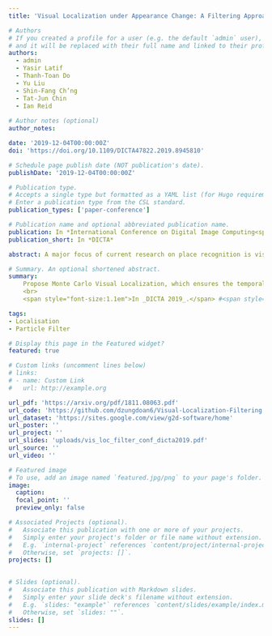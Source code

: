 ```yaml
---
title: 'Visual Localization under Appearance Change: A Filtering Approach'

# Authors
# If you created a profile for a user (e.g. the default `admin` user), write the username (folder name) here
# and it will be replaced with their full name and linked to their profile.
authors:
  - admin
  - Yasir Latif
  - Thanh-Toan Do
  - Yu Liu
  - Shin-Fang Ch’ng
  - Tat-Jun Chin
  - Ian Reid 
  
# Author notes (optional)
author_notes:

date: '2019-12-04T00:00:00Z'
doi: 'https://doi.org/10.1109/DICTA47822.2019.8945810'

# Schedule page publish date (NOT publication's date).
publishDate: '2019-12-04T00:00:00Z'

# Publication type.
# Accepts a single type but formatted as a YAML list (for Hugo requirements).
# Enter a publication type from the CSL standard.
publication_types: ['paper-conference']

# Publication name and optional abbreviated publication name.
publication: In *International Conference on Digital Image Computing<span>:</span> Techniques and Applications (DICTA 2019)*  # <span style="color:red">**(Best Paper Award)**</span>.
publication_short: In *DICTA*

abstract: A major focus of current research on place recognition is visual localization for autonomous driving. In this scenario, as cameras will be operating continuously, it is realistic to expect videos as an input to visual localization algorithms, as opposed to the single-image querying approach used in other visual localization works. In this paper, we show that exploiting temporal continuity in the testing sequence significantly improves visual localization - qualitatively and quantitatively. Although intuitive, this idea has not been fully explored in recent works. To this end, we propose two filtering approaches to exploit the temporal smoothness of image sequences<span>:</span> i) filtering on discrete domain with Hidden Markov Model, and ii) filtering on continuous domain with Monte Carlo-based visual localization. Our approaches rely on local features with an encoding technique to represent an image as a single vector. The experimental results on synthetic and real datasets show that our proposed methods achieve better results than state of the art (i.e., deep learning-based pose regression approaches) for the task on visual localization under significant appearance change. Our synthetic dataset and source code are made publicly available [here](https://sites.google.com/view/g2d-software/home) and [here](https://github.com/dzungdoan6/Visual-Localization-Filtering).

# Summary. An optional shortened abstract.
summary: 
    Propose Monte Carlo Visual Localization, which ensures the temporal consistency of localization inference.
    <br> 
    <span style="font-size:1.1em">In _DICTA 2019_.</span> #<span style="color:red;font-size:1.1em">**(Best Paper Award)**</span>.

tags: 
- Localisation
- Particle Filter

# Display this page in the Featured widget?
featured: true

# Custom links (uncomment lines below)
# links:
# - name: Custom Link
#   url: http://example.org

url_pdf: 'https://arxiv.org/pdf/1811.08063.pdf'
url_code: 'https://github.com/dzungdoan6/Visual-Localization-Filtering'
url_dataset: 'https://sites.google.com/view/g2d-software/home'
url_poster: ''
url_project: ''
url_slides: 'uploads/vis_loc_filter_conf_dicta2019.pdf'
url_source: ''
url_video: ''

# Featured image
# To use, add an image named `featured.jpg/png` to your page's folder.
image:
  caption: 
  focal_point: ''
  preview_only: false

# Associated Projects (optional).
#   Associate this publication with one or more of your projects.
#   Simply enter your project's folder or file name without extension.
#   E.g. `internal-project` references `content/project/internal-project/index.md`.
#   Otherwise, set `projects: []`.
projects: []
  

# Slides (optional).
#   Associate this publication with Markdown slides.
#   Simply enter your slide deck's filename without extension.
#   E.g. `slides: "example"` references `content/slides/example/index.md`.
#   Otherwise, set `slides: ""`.
slides: []
---
```

